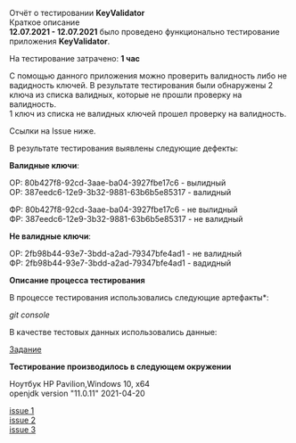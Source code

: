 Отчёт о тестировании **KeyValidator**    
Краткое описание    
**12.07.2021 - 12.07.2021** было проведено функционально тестирование приложения **KeyValidator**.

На тестирование затрачено: **1 час**   

С помощью данного приложения можно проверить валидность либо не вадидность ключей. В результате тестирования были обнаружены 2 ключа из списка валидных, которые не прошли проверку на валидность.     
1 ключ из списка не валидных ключей прошел проверку на валидность.     

Ссылки на Issue ниже.

В результате тестирования выявлены следующие дефекты:  

**Валидные ключи**:

ОР: 80b427f8-92cd-3aae-ba04-3927fbe17c6 - вылидный   
ОР: 387eedc6-12e9-3b32-9881-63b6b5e85317 - валидный         

ФР: 80b427f8-92cd-3aae-ba04-3927fbe17c6 - не вылидный   
ФР: 387eedc6-12e9-3b32-9881-63b6b5e85317 - не валидный        

**Не валидные ключи**:    

ОР: 2fb98b44-93e7-3bdd-a2ad-79347bfe4ad1 - не валидный    
ФР: 2fb98b44-93e7-3bdd-a2ad-79347bfe4ad1 - вадидный   

**Описание процесса тестирования**    

В процессе тестирования использовались следующие артефакты*:

*git console*

В качестве тестовых данных использовались данные:

[Задание](https://github.com/netology-code/javaqa-homeworks/blob/master/intro/user-manual.md)

**Тестирование производилось в следующем окружении**

Ноутбук HP Pavilion,Windows 10, x64     
openjdk version "11.0.11" 2021-04-20

[issue 1](https://github.com/alexboom85/KeyValidator/issues/1)   
[issue 2](https://github.com/alexboom85/KeyValidator/issues/2)    
[issue 3](https://github.com/alexboom85/KeyValidator/issues/3)    
